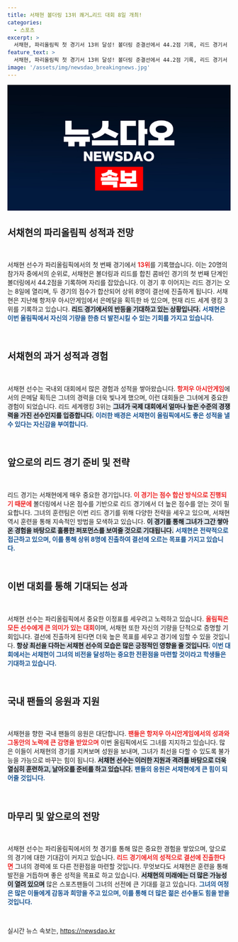 ```yaml
---
title: 서채현 볼더링 13위 쾌거…리드 대회 8일 개최!
categories:
  - 스포츠
excerpt: >
  서채현, 파리올림픽 첫 경기서 13위 달성! 볼더링 준결선에서 44.2점 기록, 리드 경기서 반등 기대. 상위 8명 결선 진출 노린다. 클릭해서 자세한 소식을 확인하세요!
feature_text: >
  서채현, 파리올림픽 첫 경기서 13위 달성! 볼더링 준결선에서 44.2점 기록, 리드 경기서 반등 기대. 상위 8명 결선 진출 노린다. 클릭해서 자세한 소식을 확인하세요!
image: '/assets/img/newsdao_breakingnews.jpg'
---
```


<p><img src="/assets/img/newsdao_breakingnews.jpg" alt="ontimetimes 속보" /></p>

<h2 data-ke-size="size26">서채현의 파리올림픽 성적과 전망</h2>  

<p data-ke-size="size16">&nbsp;</p>  

<p>서채현 선수가 파리올림픽에서의 첫 번째 경기에서 <b><span style="color: #ee2323;">13위</span></b>를 기록했습니다. 이는 20명의 참가자 중에서의 순위로, 서채현은 볼더링과 리드를 합친 콤바인 경기의 첫 번째 단계인 볼더링에서 44.2점을 기록하며 자리를 잡았습니다. 이 경기 후 이어지는 리드 경기는 오는 8일에 열리며, 두 경기의 점수가 합산되어 상위 8명이 결선에 진출하게 됩니다. 서채현은 지난해 항저우 아시안게임에서 은메달을 획득한 바 있으며, 현재 리드 세계 랭킹 3위를 기록하고 있습니다. <b><span style="background-color: #21538527;">리드 경기에서의 반등을 기대하고 있는 상황입니다.</span></b> <b><span style="color: #1a5490;">서채현은 이번 올림픽에서 자신의 기량을 한층 더 발전시킬 수 있는 기회를 가지고 있습니다.</span></b>   </p>

<p data-ke-size="size16">&nbsp;</p>  

<h2 data-ke-size="size26">서채현의 과거 성적과 경험</h2>  

<p data-ke-size="size16">&nbsp;</p>  

<p>서채현 선수는 국내외 대회에서 많은 경험과 성적을 쌓아왔습니다. <b><span style="color: #ee2323;">항저우 아시안게임</span></b>에서의 은메달 획득은 그녀의 경력을 더욱 빛나게 했으며, 이런 대회들은 그녀에게 중요한 경험이 되었습니다. 리드 세계랭킹 3위는 <b><span style="background-color: #21538527;">그녀가 국제 대회에서 얼마나 높은 수준의 경쟁력을 가진 선수인지를 입증합니다.</span></b> <b><span style="color: #1a5490;">이러한 배경은 서채현이 올림픽에서도 좋은 성적을 낼 수 있다는 자신감을 부여합니다.</span></b> </p>

<p data-ke-size="size16">&nbsp;</p>  

<h2 data-ke-size="size26">앞으로의 리드 경기 준비 및 전략</h2>  

<p data-ke-size="size16">&nbsp;</p>  

<p>리드 경기는 서채현에게 매우 중요한 경기입니다. <b><span style="color: #ee2323;">이 경기는 점수 합산 방식으로 진행되기 때문에</span></b> 볼더링에서 나온 점수를 기반으로 리드 경기에서 더 높은 점수를 얻는 것이 필요합니다. 그녀의 훈련팀은 이번 리드 경기를 위해 다양한 전략을 세우고 있으며, 서채현 역시 훈련을 통해 지속적인 방법을 모색하고 있습니다. <b><span style="background-color: #21538527;">이 경기를 통해 그녀가 그간 쌓아온 경험을 바탕으로 훌륭한 퍼포먼스를 보여줄 것으로 기대됩니다.</span></b> <b><span style="color: #1a5490;">서채현은 전략적으로 접근하고 있으며, 이를 통해 상위 8명에 진출하여 결선에 오르는 목표를 가지고 있습니다.</span></b>  </p>

<p data-ke-size="size16">&nbsp;</p>  

<h2 data-ke-size="size26">이번 대회를 통해 기대되는 성과</h2>  

<p data-ke-size="size16">&nbsp;</p>  

<p>서채현 선수는 파리올림픽에서 중요한 이정표를 세우려고 노력하고 있습니다. <b><span style="color: #ee2323;">올림픽은 모든 선수에게 큰 의미가 있는 대회</span></b>이며, 서채현 또한 자신의 기량을 단적으로 증명할 기회입니다. 결선에 진출하게 된다면 더욱 높은 목표를 세우고 경기에 임할 수 있을 것입니다. <b><span style="background-color: #21538527;">항상 최선을 다하는 서채현 선수의 모습은 많은 긍정적인 영향을 줄 것입니다.</span></b> <b><span style="color: #1a5490;">이번 대회에서는 서채현이 그녀의 비전을 달성하는 중요한 전환점을 마련할 것이라고 학생들은 기대하고 있습니다.</span></b>  </p>

<p data-ke-size="size16">&nbsp;</p>  

<h2 data-ke-size="size26">국내 팬들의 응원과 지원</h2>  

<p data-ke-size="size16">&nbsp;</p>  

<p>서채현을 향한 국내 팬들의 응원은 대단합니다. <b><span style="color: #ee2323;">팬들은 항저우 아시안게임에서의 성과와 그동안의 노력에 큰 감명을 받았으며</span></b> 이번 올림픽에서도 그녀를 지지하고 있습니다. 많은 이들이 서채현의 경기를 지켜보며 성원을 보내며, 그녀가 최선을 다할 수 있도록 불가능을 가능으로 바꾸는 힘이 됩니다. <b><span style="background-color: #21538527;">서채현 선수는 이러한 지원과 격려를 바탕으로 더욱 열심히 훈련하고, 날아오를 준비를 하고 있습니다.</span></b> <b><span style="color: #1a5490;">팬들의 응원은 서채현에게 큰 힘이 되어줄 것입니다.</span></b>  </p>

<p data-ke-size="size16">&nbsp;</p>  

<h2 data-ke-size="size26">마무리 및 앞으로의 전망</h2>  

<p data-ke-size="size16">&nbsp;</p>  

<p>서채현 선수는 파리올림픽에서의 첫 경기를 통해 많은 중요한 경험을 쌓았으며, 앞으로의 경기에 대한 기대감이 커지고 있습니다. <b><span style="color: #ee2323;">리드 경기에서의 성적으로 결선에 진출한다면</span></b> 그녀의 경력에 또 다른 전환점을 마련할 것입니다. 무엇보다도 서채현은 훈련을 통해 발전을 거듭하며 좋은 성적을 목표로 하고 있습니다. <b><span style="background-color: #21538527;">서채현의 미래에는 더 많은 가능성이 열려 있으며</span></b> 많은 스포츠팬들이 그녀의 선전에 큰 기대를 걸고 있습니다. <b><span style="color: #1a5490;">그녀의 여정은 많은 이들에게 감동과 희망을 주고 있으며, 이를 통해 더 많은 젊은 선수들도 힘을 받을 것입니다.</span></b>   </p>

<p data-ke-size="size16">&nbsp;</p>  
실시간 뉴스 속보는, <a href="https://newsdao.kr" rel="dofollow">https://newsdao.kr</a>


